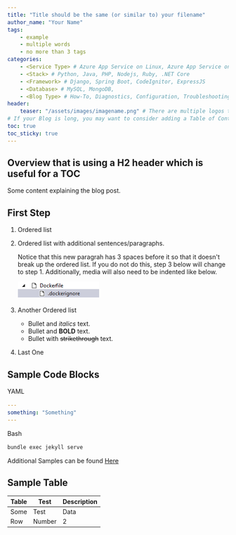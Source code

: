 ```yaml
---
title: "Title should be the same (or similar to) your filename"
author_name: "Your Name"
tags:
    - example
    - multiple words
    - no more than 3 tags
categories:
    - <Service Type> # Azure App Service on Linux, Azure App Service on Windows, Function App, Azure VM, Azure SDK
    - <Stack> # Python, Java, PHP, Nodejs, Ruby, .NET Core
    - <Framework> # Django, Spring Boot, CodeIgnitor, ExpressJS
    - <Database> # MySQL, MongoDB, 
    - <Blog Type> # How-To, Diagnostics, Configuration, Troubleshooting, Performance
header:
    teaser: "/assets/images/imagename.png" # There are multiple logos that can be used in "/assets/images" if you choose to add one.
# If your Blog is long, you may want to consider adding a Table of Contents by adding the following two settings.
toc: true
toc_sticky: true
---
```


## Overview that is using a H2 header which is useful for a TOC

Some content explaining the blog post.

## First Step

1. Ordered list
2. Ordered list with additional sentences/paragraphs.

   Notice that this new paragrah has 3 spaces before it so that it doesn't break up the ordered list.  If you do not do this, step 3 below will change to step 1.  Additionally, media will also need to be indented like below.

   ![Required description of the image](/media/2018/02/DockerIgnore.png)

3. Another Ordered list

   - Bullet and *italics* text.
   - Bullet and **BOLD** text.
   - Bullet with ~~strikethrough~~ text.

4. Last One

## Sample Code Blocks

YAML

```yaml
---
something: "Something"
---
```

Bash

```bash
bundle exec jekyll serve
```

Additional Samples can be found [Here](https://github.com/adam-p/markdown-here/wiki/Markdown-Cheatsheet#code)

## Sample Table

| Table | Test | Description |
|----|----|----|
|Some|Test|Data|
|Row|Number|2|